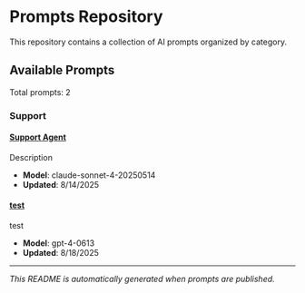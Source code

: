 # Prompts Repository

This repository contains a collection of AI prompts organized by category.

## Available Prompts

Total prompts: 2

### Support

#### [Support Agent](./prompts/support-agent/prompt.md)

Description

- **Model**: claude-sonnet-4-20250514
- **Updated**: 8/14/2025

#### [test](./prompts/test/prompt.md)

test

- **Model**: gpt-4-0613
- **Updated**: 8/18/2025


---

*This README is automatically generated when prompts are published.*

